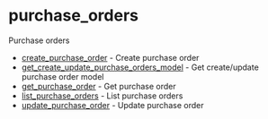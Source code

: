 # purchase_orders

Purchase orders


* [create_purchase_order](createpurchaseorder.md) - Create purchase order
* [get_create_update_purchase_orders_model](getcreateupdatepurchaseordersmodel.md) - Get create/update purchase order model
* [get_purchase_order](getpurchaseorder.md) - Get purchase order
* [list_purchase_orders](listpurchaseorders.md) - List purchase orders
* [update_purchase_order](updatepurchaseorder.md) - Update purchase order